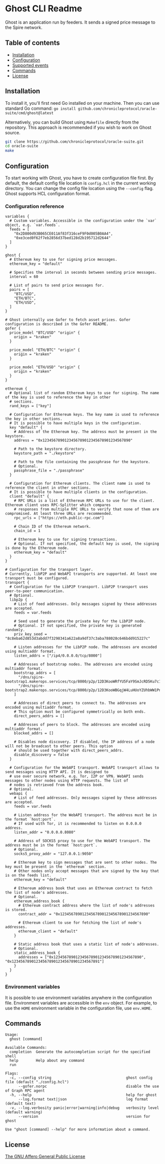 # Ghost CLI Readme

Ghost is an application run by feeders. It sends a signed price message to the Spire network.

## Table of contents

* [Installation](#installation)
* [Configuration](#configuration)
* [Supported events](#supported-events)
* [Commands](#commands)
* [License](#license)

## Installation

To install it, you'll first need Go installed on your machine. Then you can use standard Go
command: `go install github.com/chronicleprotocol/oracle-suite/cmd/ghost@latest`

Alternatively, you can build Ghost using `Makefile` directly from the repository. This approach is recommended if
you wish to work on Ghost source.

```bash
git clone https://github.com/chronicleprotocol/oracle-suite.git
cd oracle-suite
make
```

## Configuration

To start working with Ghost, you have to create configuration file first. By default, the default config file location
is `config.hcl` in the current working directory. You can change the config file location using the `--config` flag.
Ghost supports HCL configuration format.

### Configuration reference

```hcl
variables {
  # Custom variables. Accessible in the configuration under the `var` object, e.g. `var.feeds`.
  feeds = [
    "0x2D800d93B065CE011Af83f316ceF9F0d005B0AA4",
    "0xe3ced0f62f7eb2856d37bed128d2b195712d2644"
  ]
}

ghost {
  # Ethereum key to use for signing price messages.
  ethereum_key = "default"

  # Specifies the interval in seconds between sending price messages.
  interval = 60

  # List of pairs to send price messages for.
  pairs = [
    "BTC/USD",
    "ETH/BTC",
    "ETH/USD",
  ]
}

# Ghost internally use Gofer to fetch asset prices. Gofer configuration is described in the Gofer README.
gofer {
  price_model "BTC/USD" "origin" {
    origin = "kraken"
  }

  price_model "ETH/BTC" "origin" {
    origin = "kraken"
  }

  price_model "ETH/USD" "origin" {
    origin = "kraken"
  }
}

ethereum {
  # Optional list of random Ethereum keys to use for signing. The name of the key is used to reference the key in other 
  # sections.
  rand_keys = ["key"]

  # Configuration for Ethereum keys. The key name is used to reference the key in other sections.
  # It is possible to have multiple keys in the configuration.
  key "default" {
    # Address of the Ethereum key. The address must be present in the keystore.
    address = "0x1234567890123456789012345678901234567890"

    # Path to the keystore directory.
    keystore_path = "./keystore"

    # Path to the file containing the passphrase for the keystore.
    # Optional.
    passphrase_file = "./passphrase"
  }

  # Configuration for Ethereum clients. The client name is used to reference the client in other sections.
  # It is possible to have multiple clients in the configuration.
  client "default" {
    # RPC URLs is a list of Ethereum RPC URLs to use for the client. Ethereum client uses RPC-Splitter which compares
    # responses from multiple RPC URLs to verify that none of them are compromised. At least three URLs are recommended.
    rpc_urls = ["https://eth.public-rpc.com"]

    # Chain ID of the Ethereum network.
    chain_id = 1

    # Ethereum key to use for signing transactions.
    # Optional. If not specified, the default key is used, the signing is done by the Ethereum node.
    ethereum_key = "default"
  }
}

# Configuration for the transport layer. 
# Currently, libP2P and WebAPI transports are supported. At least one transport must be configured.
transport {
  # Configuration for the LibP2P transport. LibP2P transport uses peer-to-peer communication.
  # Optional.
  libp2p {
    # List of feed addresses. Only messages signed by these addresses are accepted.
    feeds = var.feeds
    
    # Seed used to generate the private key for the LibP2P node. 
    # Optional. If not specified, the private key is generated randomly.
    priv_key_seed = "8c8eba62d853d3abdd7f3298341a622a8a9df37c3aba788028c646bdd915227c"

    # Listen addresses for the LibP2P node. The addresses are encoded using multiaddr format.
    listen_addrs = ["/ip4/0.0.0.0/tcp/8000"]

    # Addresses of bootstrap nodes. The addresses are encoded using multiaddr format.
    bootstrap_addrs = [
      "/dns/spire-bootstrap1.makerops.services/tcp/8000/p2p/12D3KooWRfYU5FaY9SmJcRD5Ku7c1XMBRqV6oM4nsnGQ1QRakSJi",
      "/dns/spire-bootstrap2.makerops.services/tcp/8000/p2p/12D3KooWBGqjW4LuHUoYZUhbWW1PnDVRUvUEpc4qgWE3Yg9z1MoR"
    ]

    # Addresses of direct peers to connect to. The addresses are encoded using multiaddr format.
    # This option must be configured symmetrically on both ends.
    direct_peers_addrs = []

    # Addresses of peers to block. The addresses are encoded using multiaddr format.
    blocked_addrs = []

    # Disables node discovery. If disabled, the IP address of a node will not be broadcast to other peers. This option
    # should be used together with direct_peers_addrs.
    disable_discovery = false
  }

  # Configuration for the WebAPI transport. WebAPI transport allows to send messages using HTTP API. It is designed to 
  # use over secure network, e.g. Tor, I2P or VPN. WebAPI sends messages to other nodes using HTTP requests. The list of 
  # nodes is retrieved from the address book.
  # Optional.
  webapi {
    # List of feed addresses. Only messages signed by these addresses are accepted.
    feeds = var.feeds
    
    # Listen address for the WebAPI transport. The address must be in the format `host:port`.
    # If used with Tor, it is recommended to listen on 0.0.0.0 address.
    listen_addr = "0.0.0.0.8080"

    # Address of SOCKS5 proxy to use for the WebAPI transport. The address must be in the format `host:port`.
    # Optional.
    socks5_proxy_addr = "127.0.0.1:9050"

    # Ethereum key to sign messages that are sent to other nodes. The key must be present in the `ethereum` section.
    # Other nodes only accept messages that are signed by the key that is on the feeds list.
    ethereum_key = "default"

    # Ethereum address book that uses an Ethereum contract to fetch the list of node's addresses.
    # Optional.
    ethereum_address_book {
      # Ethereum contract address where the list of node's addresses is stored.
      contract_addr = "0x1234567890123456789012345678901234567890"

      # Ethereum client to use for fetching the list of node's addresses.
      ethereum_client = "default"
    }

    # Static address book that uses a static list of node's addresses.
    # Optional.
    static_address_book {
      addresses = ["0x1234567890123456789012345678901234567890", "0x1234567890123456789012345678901234567891"]
    }
  }
}
```

### Environment variables

It is possible to use environment variables anywhere in the configuration file. Environment variables are accessible
in the `env` object. For example, to use the `HOME` environment variable in the configuration file, use `env.HOME`.

## Commands

```
Usage:
  ghost [command]

Available Commands:
  completion  Generate the autocompletion script for the specified shell
  help        Help about any command
  run         

Flags:
  -c, --config string                                  ghost config file (default "./config.hcl")
      --gofer.norpc                                    disable the use of Graph RPC agent
  -h, --help                                           help for ghost
      --log.format text|json                           log format (default text)
  -v, --log.verbosity panic|error|warning|info|debug   verbosity level (default warning)
      --version                                        version for ghost

Use "ghost [command] --help" for more information about a command.
```

## License

[The GNU Affero General Public License](https://www.notion.so/LICENSE)
